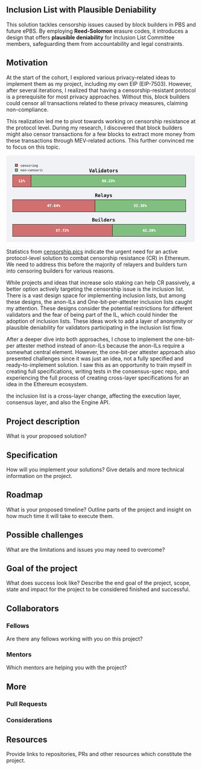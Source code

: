 ## Inclusion List with Plausible Deniability

This solution tackles censorship issues caused by block builders in PBS and future ePBS. By employing **Reed-Solomon** erasure codes, it introduces a design that offers **plausible deniability** for Inclusion List Committee members, safeguarding them from accountability and legal constraints.

## Motivation

At the start of the cohort, I explored various privacy-related ideas to implement them as my project, including my own EIP (EIP-7503). However, after several iterations, I realized that having a censorship-resistant protocol is a prerequisite for most privacy approaches. Without this, block builders could censor all transactions related to these privacy measures, claiming non-compliance.

This realization led me to pivot towards working on censorship resistance at the protocol level. During my research, I discovered that block builders might also censor transactions for a few blocks to extract more money from these transactions through MEV-related actions. This further convinced me to focus on this topic.


<img src="https://raw.githubusercontent.com/irnb/board/main/img/newplot.png" alt="Censorship Statistics" width="500"/>

<br>

Statistics from [censorship.pics](https://censorship.pics/) indicate the urgent need for an active protocol-level solution to combat censorship resistance (CR) in Ethereum. We need to address this before the majority of relayers and builders turn into censoring builders for various reasons.

While projects and ideas that increase solo staking can help CR passively, a better option actively targeting the censorship issue is the inclusion list. There is a vast design space for implementing inclusion lists, but among these designs, the anon-ILs and One-bit-per-attester inclusion lists caught my attention. These designs consider the potential restrictions for different validators and the fear of being part of the IL, which could hinder the adoption of inclusion lists. These ideas work to add a layer of anonymity or plausible deniability for validators participating in the inclusion list flow.

After a deeper dive into both approaches, I chose to implement the one-bit-per attester method instead of anon-ILs because the anon-ILs require a somewhat central element. However, the one-bit-per attester approach also presented challenges since it was just an idea, not a fully specified and ready-to-implement solution. I saw this as an opportunity to train myself in creating full specifications, writing tests in the consensus-spec repo, and experiencing the full process of creating cross-layer specifications for an idea in the Ethereum ecosystem.

the inclusion list is a cross-layer change, affecting the execution layer, consensus layer, and also the Engine API.


## Project description

What is your proposed solution? 

## Specification

How will you implement your solutions? Give details and more technical information on the project.

## Roadmap

What is your proposed timeline? Outline parts of the project and insight on how much time it will take to execute them.

## Possible challenges

What are the limitations and issues you may need to overcome?

## Goal of the project

What does success look like? Describe the end goal of the project, scope, state and impact for the project to be considered finished and successful.

## Collaborators

### Fellows 

Are there any fellows working with you on this project? 

### Mentors

Which mentors are helping you with the project? 

## More
### Pull Requests

### Considerations

## Resources

Provide links to repositories, PRs and other resources which constitute the project.

